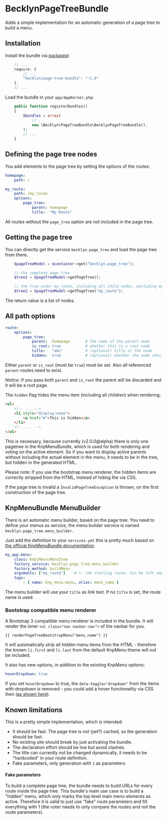 BecklynPageTreeBundle
=====================

Adds a simple implementation for an automatic generation of a page tree to build a menu.


## Installation

Install the bundle via [packagist](https://packagist.org/packages/becklyn/page-tree-bundle):

```javascript
    // ...
    require: {
        // ...
        "becklyn/page-tree-bundle": "~1.0"
    },
    // ...
```

Load the bundle in your `app/AppKernel.php`:

```php
    public function registerBundles()
    {
        $bundles = array(
            // ...
            new \Becklyn\PageTreeBundle\BecklynPageTreeBundle(),
        );
        // ...
    }
```


## Defining the page tree nodes
You add elements to the page tree by setting the options of the routes:

```yml
homepage:
    path: /

my_route:
    path: /my_route
    options:
        page_tree:
            parent: homepage
            title:  "My Route"
```

All routes without the `page_tree` option are not included in the page tree.


## Getting the page tree
You can directly get the service `becklyn.page_tree` and load the page tree from there.

```php
    $pageTreeModel = $container->get("becklyn.page_tree");

    // the complete page tree
    $tree1 = $pageTreeModel->getPageTree();

    // the tree under my_route, including all child nodes, excluding my_route
    $tree2 = $pageTreeModel->getPageTree("my_route");
```

The return value is a list of nodes.


## All path options

```yml
route:
    options:
        page_tree:
            parent:  homepage       # the name of the parent node
            is_root: true           # whether this is a root node
            title:   "abc"          # (optional) title of the node
            hidden:  true           # (optional) whether the node should be hidden when rendering
```

Either `parent` or `is_root` (must be `true`) must be set.
Also all referenced `parent`-routes need to exist.

*Notice:* if you pass _both_ `parent` and `is_root` the parent will be discarded and it will be a root page.

The `hidden` flag hides the menu item (including all children) when rendering:

```html
<ul>
    <!-- ... -->
    <li style="display:none">
        <a href="#">This is hidden</a>
    </li>
    <!-- ... -->
</ul>
```

This is necessary, because currently (v2.0.0@alpha) there is only one pagetree in the KnpMenuBundle, which is used for both rendering and voting on the active element.
So if you want to display active parents without including the actual element in the menu, it needs to be in the tree, but hidden in the generated HTML.

Please note: if you use the bootstrap menu renderer, the hidden items are correctly stripped from the HTML, instead of hiding the via CSS.


If the page tree is invalid a `InvalidPageTreeException` is thrown, on the first construction of the page tree.


## KnpMenuBundle MenuBuilder
There is an automatic menu builder, based on the page tree. You need to define your menus as service, the menu builder service is named `becklyn.page_tree.menu_builder`.

Just add the definition to your `services.yml` this is pretty much based on [the official KnpMenuBundle documentation](https://github.com/KnpLabs/KnpMenuBundle/blob/master/Resources/doc/menu_service.md).
```yml
my_app.menu:
    class: Knp\Menu\MenuItem
    factory_service: becklyn.page_tree.menu_builder
    factory_method: buildMenu
    arguments: ["my_route"]    # <- the starting route. Can be left empty (or pass null explicitly), to include the complete page tree
    tags:
        - { name: knp_menu.menu, alias: menu_name }
```

The menu builder will use your `title` as link text. If no `title` is set, the route name is used.


### Bootstrap compatible menu renderer
A Bootstrap 3 compatible menu renderer is included in the bundle.
It will render the inner `<ul class="nav navbar-nav">` of the navbar for you.

```jinja
{{ renderPageTreeBootstrapMenu("menu_name") }}
```

It will automatically strip all hidden menu items from the HTML - therefore the known `li.first` and `li.last` from the default KnpMenu theme will not be included.

It also has new options, in addition to the existing KnpMenu options:

```yaml
hoverDropdown: true
```

If you set `hoverDropdown` to true, the `data-toggle="dropdown"` from the items with dropdown is removed - you could add a hover
functionality via CSS then ([as shown here](https://gist.github.com/apfelbox/8541060#file-hover-navbar-css)).


## Known limitations
This is a pretty simple implementation, which is intended:

* It should be fast. The page tree is not (yet?) cached, so the generation should be fast.
* No existing site should break by just activating the bundle.
* The declaration effort should be low but avoid clashes.
* The title can currently not be changed dynamically, it needs to be "hardcoded" in your route definition.
* Fake parameters, only generation with `1` as parameters

#### Fake parameters
To build a complete page tree, the bundle needs to build URLs for every route inside the page tree.
This bundle's main use case is to build a "hidden" menu, which only marks the top level main menu elements as active. Therefore it is valid to just use "fake" route parameters and fill everything with 1 (the voter needs to only compare the routes and not the route parameters).